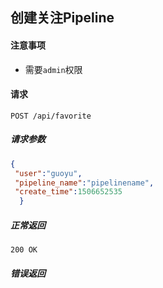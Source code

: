 ## 创建关注Pipeline

#### 注意事项

- 需要`admin`权限

#### 请求

```
POST /api/favorite
```

##### 请求参数

```json
{
 "user":"guoyu",
 "pipeline_name":"pipelinename",
 "create_time":1506652535
  }
```



##### 正常返回

```
200 OK
```

##### 错误返回
